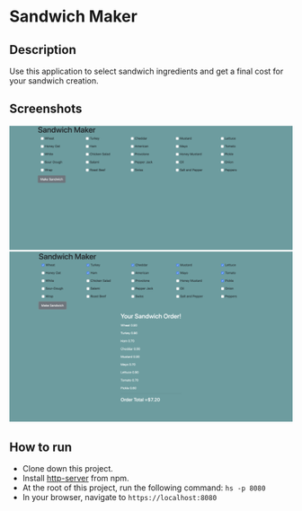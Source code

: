 # Sandwich Maker

## Description
Use this application to select sandwich ingredients and get a final cost for your sandwich creation.

## Screenshots
![Sandwich Maker Preview](https://raw.githubusercontent.com/williaj615/sandwich-maker/master/screenshots/main_view.png
)
![Order Total Preview]( https://raw.githubusercontent.com/williaj615/sandwich-maker/master/screenshots/orderTotal_view.png
) 

## How to run
* Clone down this project.
* Install [http-server](https://www.npmjs.com/package/http-server) from npm.
* At the root of this project, run the following command: `hs -p 8080`
* In your browser, navigate to `https://localhost:8080`